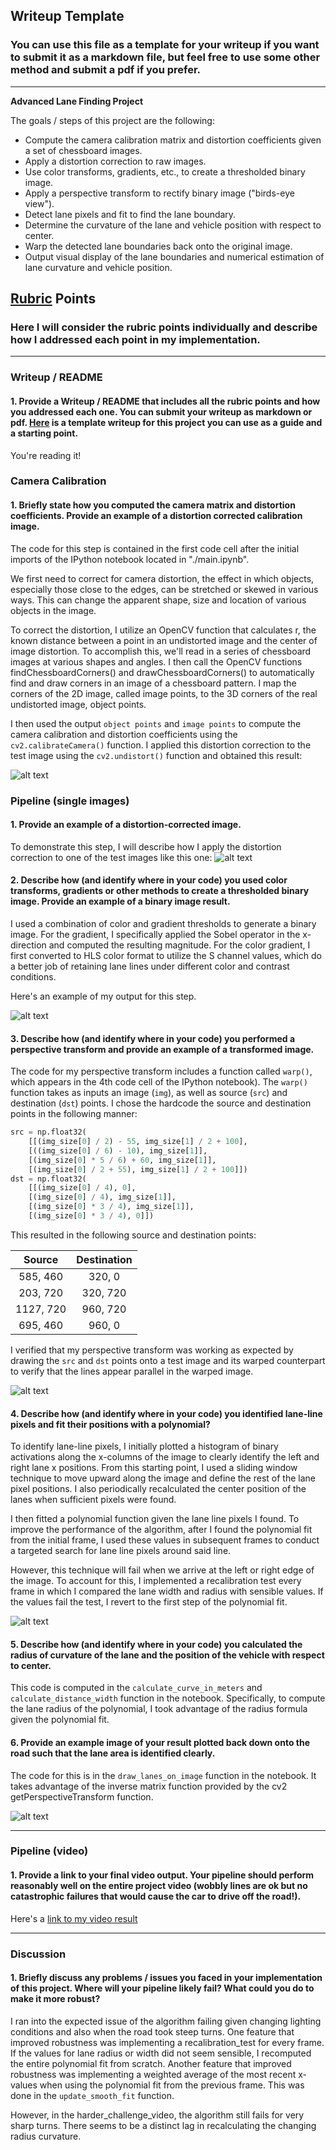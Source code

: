## Writeup Template

### You can use this file as a template for your writeup if you want to submit it as a markdown file, but feel free to use some other method and submit a pdf if you prefer.

---

**Advanced Lane Finding Project**

The goals / steps of this project are the following:

* Compute the camera calibration matrix and distortion coefficients given a set of chessboard images.
* Apply a distortion correction to raw images.
* Use color transforms, gradients, etc., to create a thresholded binary image.
* Apply a perspective transform to rectify binary image ("birds-eye view").
* Detect lane pixels and fit to find the lane boundary.
* Determine the curvature of the lane and vehicle position with respect to center.
* Warp the detected lane boundaries back onto the original image.
* Output visual display of the lane boundaries and numerical estimation of lane curvature and vehicle position.

[//]: # (Image References)

[image1]: ./examples/undistort_output.png "Undistorted"
[image2]: ./test_images/test1.jpg "Road Transformed"
[image3]: ./examples/binary_combo_example.jpg "Binary Example"
[image4]: ./examples/warped_straight_lines.jpg "Warp Example"
[image5]: ./examples/color_fit_lines.jpg "Fit Visual"
[image6]: ./examples/example_output.jpg "Output"
[video1]: ./project_video.mp4 "Video"

## [Rubric](https://review.udacity.com/#!/rubrics/571/view) Points

### Here I will consider the rubric points individually and describe how I addressed each point in my implementation.  

---

### Writeup / README

#### 1. Provide a Writeup / README that includes all the rubric points and how you addressed each one.  You can submit your writeup as markdown or pdf.  [Here](https://github.com/udacity/CarND-Advanced-Lane-Lines/blob/master/writeup_template.md) is a template writeup for this project you can use as a guide and a starting point.  

You're reading it!

### Camera Calibration

#### 1. Briefly state how you computed the camera matrix and distortion coefficients. Provide an example of a distortion corrected calibration image.

The code for this step is contained in the first code cell after the initial imports of the IPython notebook located in "./main.ipynb".

We first need to correct for camera distortion, the effect in which objects, especially those close to the edges, can be stretched or skewed in various ways. This can change the apparent shape, size and location of various objects in the image.

To correct the distortion, I utilize an OpenCV function that calculates r, the known distance between a point in an undistorted image and the center of image distortion. To accomplish this, we'll read in a series of chessboard images at various shapes and angles. I then call the OpenCV functions findChessboardCorners() and drawChessboardCorners() to automatically find and draw corners in an image of a chessboard pattern. I map the corners of the 2D image, called image points, to the 3D corners of the real undistorted image, object points.

I then used the output `object points` and `image points` to compute the camera calibration and distortion coefficients using the `cv2.calibrateCamera()` function.  I applied this distortion correction to the test image using the `cv2.undistort()` function and obtained this result: 

![alt text][image1]

### Pipeline (single images)

#### 1. Provide an example of a distortion-corrected image.

To demonstrate this step, I will describe how I apply the distortion correction to one of the test images like this one:
![alt text][image2]

#### 2. Describe how (and identify where in your code) you used color transforms, gradients or other methods to create a thresholded binary image.  Provide an example of a binary image result.

I used a combination of color and gradient thresholds to generate a binary image. For the gradient, I specifically applied the Sobel operator in the x-direction and computed the resulting magnitude. For the color gradient, I first converted to HLS color format to utilize the S channel values, which do a better job of retaining lane lines under different color and contrast conditions.

Here's an example of my output for this step.

![alt text][image3]

#### 3. Describe how (and identify where in your code) you performed a perspective transform and provide an example of a transformed image.

The code for my perspective transform includes a function called `warp()`, which appears in the 4th code cell of the IPython notebook).  The `warp()` function takes as inputs an image (`img`), as well as source (`src`) and destination (`dst`) points.  I chose the hardcode the source and destination points in the following manner:

```python
src = np.float32(
    [[(img_size[0] / 2) - 55, img_size[1] / 2 + 100],
    [((img_size[0] / 6) - 10), img_size[1]],
    [(img_size[0] * 5 / 6) + 60, img_size[1]],
    [(img_size[0] / 2 + 55), img_size[1] / 2 + 100]])
dst = np.float32(
    [[(img_size[0] / 4), 0],
    [(img_size[0] / 4), img_size[1]],
    [(img_size[0] * 3 / 4), img_size[1]],
    [(img_size[0] * 3 / 4), 0]])
```

This resulted in the following source and destination points:

| Source        | Destination   | 
|:-------------:|:-------------:| 
| 585, 460      | 320, 0        | 
| 203, 720      | 320, 720      |
| 1127, 720     | 960, 720      |
| 695, 460      | 960, 0        |

I verified that my perspective transform was working as expected by drawing the `src` and `dst` points onto a test image and its warped counterpart to verify that the lines appear parallel in the warped image.

![alt text][image4]

#### 4. Describe how (and identify where in your code) you identified lane-line pixels and fit their positions with a polynomial?

To identify lane-line pixels, I initially plotted a histogram of binary activations along the x-columns of the image to clearly identify the left and right lane x positions. From this starting point, I used a sliding window technique to move upward along the image and define the rest of the lane pixel positions. I also periodically recalculated the center position of the lanes when sufficient pixels were found. 

I then fitted a polynomial function given the lane line pixels I found. To improve the performance of the algorithm, after I found the polynomial fit from the initial frame, I used these values in subsequent frames to conduct a targeted search for lane line pixels around said line. 

However, this technique will fail when we arrive at the left or right edge of the image. To account for this, I implemented a recalibration test every frame in which I compared the lane width and radius with sensible values. If the values fail the test, I revert to the first step of the polynomial fit. 


![alt text][image5]

#### 5. Describe how (and identify where in your code) you calculated the radius of curvature of the lane and the position of the vehicle with respect to center.

This code is computed in the `calculate_curve_in_meters` and `calculate_distance_width` function in the notebook. Specifically, to compute the lane radius of the polynomial, I took advantage of the radius formula given the polynomial fit. 
​   

#### 6. Provide an example image of your result plotted back down onto the road such that the lane area is identified clearly.

The code for this is in the `draw_lanes_on_image` function in the notebook. It takes advantage of the inverse matrix function provided by the cv2 getPerspectiveTransform function. 

![alt text][image6]

---

### Pipeline (video)

#### 1. Provide a link to your final video output.  Your pipeline should perform reasonably well on the entire project video (wobbly lines are ok but no catastrophic failures that would cause the car to drive off the road!).

Here's a [link to my video result](./project_video.mp4)

---

### Discussion

#### 1. Briefly discuss any problems / issues you faced in your implementation of this project.  Where will your pipeline likely fail?  What could you do to make it more robust?


I ran into the expected issue of the algorithm failing given changing lighting conditions and also when the road took steep turns. One feature that improved robustness was implementing a recalibration_test for every frame. If the values for lane radius or width did not seem sensible, I recomputed the entire polynomial fit from scratch. Another feature that improved robustness was implementing a weighted average of the most recent x-values when using the polynomial fit from the previous frame. This was done in the `update_smooth_fit` function. 

However, in the harder_challenge_video, the algorithm still fails for very sharp turns. There seems to be a distinct lag in recalculating the changing radius curvature. 
